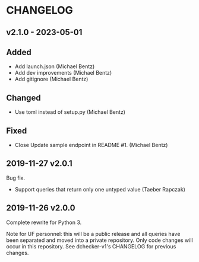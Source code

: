 CHANGELOG
=========

## v2.1.0 - 2023-05-01
## Added
 * Add launch.json (Michael Bentz)
 * Add dev improvements (Michael Bentz)
 * Add gitignore (Michael Bentz)

## Changed
 * Use toml instead of setup.py (Michael Bentz)

## Fixed
 * Close Update sample endpoint in README #1. (Michael Bentz)

2019-11-27 v2.0.1
-----------------

Bug fix.

* Support queries that return only one untyped value (Taeber Rapczak)


2019-11-26 v2.0.0
-----------------

Complete rewrite for Python 3.

Note for UF personnel: this will be a public release and all queries have been
separated and moved into a private repository. Only code changes will occur in
this repository. See dchecker-v1's CHANGELOG for previous changes.

